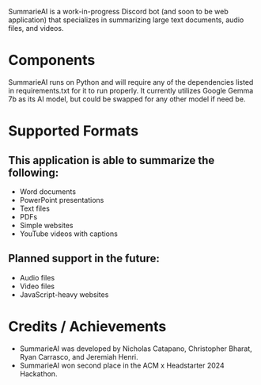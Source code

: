 SummarieAI is a work-in-progress Discord bot (and soon to be web application) that specializes in summarizing large text documents, audio files, and videos.

# Components
SummarieAI runs on Python and will require any of the dependencies listed in requirements.txt for it to run properly. It currently utilizes Google Gemma 7b as its AI model, but could be swapped for any other model if need be.

# Supported Formats

## This application is able to summarize the following:
- Word documents
- PowerPoint presentations
- Text files
- PDFs
- Simple websites
- YouTube videos with captions

## Planned support in the future:
- Audio files
- Video files
- JavaScript-heavy websites

# Credits / Achievements
- SummarieAI was developed by Nicholas Catapano, Christopher Bharat, Ryan Carrasco, and Jeremiah Henri.
- SummarieAI won second place in the ACM x Headstarter 2024 Hackathon.
